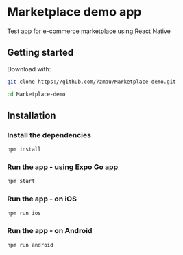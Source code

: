 # Marketplace demo app

Test app for e-commerce marketplace using React Native

## Getting started

Download with:

```sh
git clone https://github.com/7zmau/Marketplace-demo.git
```

```sh
cd Marketplace-demo
```

## Installation

### Install the dependencies

```sh
npm install
```

### Run the app - using Expo Go app

```sh
npm start
```

### Run the app - on iOS

```sh
npm run ios
```

### Run the app - on Android

```sh
npm run android
```

